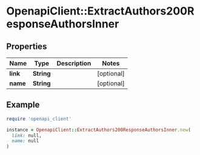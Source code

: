 # OpenapiClient::ExtractAuthors200ResponseAuthorsInner

## Properties

| Name | Type | Description | Notes |
| ---- | ---- | ----------- | ----- |
| **link** | **String** |  | [optional] |
| **name** | **String** |  | [optional] |

## Example

```ruby
require 'openapi_client'

instance = OpenapiClient::ExtractAuthors200ResponseAuthorsInner.new(
  link: null,
  name: null
)
```

